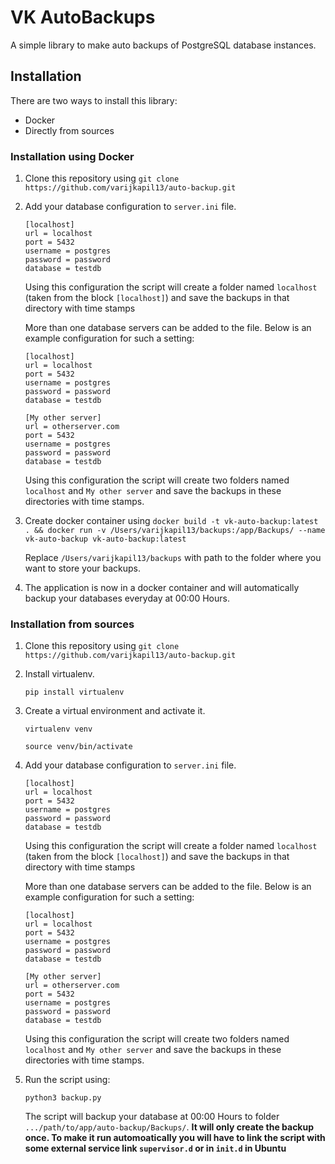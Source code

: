 # VK AutoBackups
A simple library to make auto backups of PostgreSQL database instances.

## Installation
There are two ways to install this library:
- Docker
- Directly from sources

### Installation using Docker

1. Clone this repository using `git clone https://github.com/varijkapil13/auto-backup.git`
2. Add your database configuration to `server.ini` file.
    ```
    [localhost]
    url = localhost
    port = 5432
    username = postgres
    password = password
    database = testdb
    ```
    Using this configuration the script will create a folder named `localhost` (taken from the block `[localhost]`) and save the backups in that directory with time stamps
    
    More than one database servers can be added to the file. Below is an example configuration for such a setting:
     
     ```
    [localhost]
    url = localhost
    port = 5432
    username = postgres
    password = password
    database = testdb
    
    [My other server]
    url = otherserver.com
    port = 5432
    username = postgres
    password = password
    database = testdb
    ```
    Using this configuration the script will create two folders named `localhost` and `My other server` and save the backups in these directories with time stamps.
    
3. Create docker container using `docker build -t vk-auto-backup:latest . && docker run -v /Users/varijkapil13/backups:/app/Backups/ --name vk-auto-backup vk-auto-backup:latest`
    
    Replace `/Users/varijkapil13/backups` with path to the folder where you want to store your backups.

4. The application is now in a docker container and will automatically backup your databases everyday at 00:00 Hours.
### Installation from sources

1. Clone this repository using `git clone https://github.com/varijkapil13/auto-backup.git`

2. Install virtualenv.

    `pip install virtualenv`
3. Create a virtual environment and activate it.
    
    `virtualenv venv`
    
    `source venv/bin/activate`
4. Add your database configuration to `server.ini` file.
    ```
    [localhost]
    url = localhost
    port = 5432
    username = postgres
    password = password
    database = testdb
    ```
    Using this configuration the script will create a folder named `localhost` (taken from the block `[localhost]`) and save the backups in that directory with time stamps
    
    More than one database servers can be added to the file. Below is an example configuration for such a setting:
     
     ```
    [localhost]
    url = localhost
    port = 5432
    username = postgres
    password = password
    database = testdb
    
    [My other server]
    url = otherserver.com
    port = 5432
    username = postgres
    password = password
    database = testdb
    ```
    Using this configuration the script will create two folders named `localhost` and `My other server` and save the backups in these directories with time stamps.

5. Run the script using:

    `python3 backup.py`
    
    The script will backup your database at 00:00 Hours to folder `.../path/to/app/auto-backup/Backups/`. **It will only create the backup once. To make it run automoatically you will have to link the script with some external service link `supervisor.d` or in `init.d` in Ubuntu**
